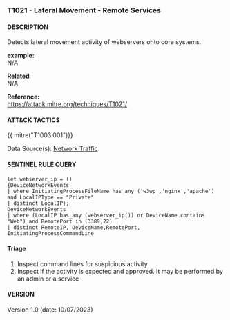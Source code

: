 ### T1021 - Lateral Movement - Remote Services

#### DESCRIPTION

Detects lateral movement activity of webservers onto core systems.

**example:**\
N/A

**Related**\
N/A

**Reference:**\
https://attack.mitre.org/techniques/T1021/

#### ATT&CK TACTICS

{{ mitre("T1003.001")}}

Data Source(s): [Network Traffic](https://attack.mitre.org/datasources/DS0029)

#### SENTINEL RULE QUERY

```
let webserver_ip = ()
{DeviceNetworkEvents
| where InitiatingProcessFileName has_any ('w3wp','nginx','apache') and LocalIPType == "Private"
| distinct LocalIP};
DeviceNetworkEvents
| where (LocalIP has_any (webserver_ip()) or DeviceName contains "Web") and RemotePort in (3389,22)
| distinct RemoteIP, DeviceName,RemotePort, InitiatingProcessCommandLine
```

#### Triage

1. Inspect command lines for suspicious activity
1. Inspect if the activity is expected and approved. It may be performed by an admin or a service

#### VERSION

Version 1.0 (date: 10/07/2023)
